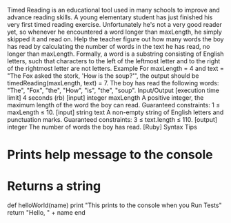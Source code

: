 Timed Reading is an educational tool used in many schools to improve and advance reading skills. A young elementary student has just finished his very first timed reading exercise. Unfortunately he's not a very good reader yet, so whenever he encountered a word longer than maxLength, he simply skipped it and read on.
Help the teacher figure out how many words the boy has read by calculating the number of words in the text he has read, no longer than maxLength.
Formally, a word is a substring consisting of English letters, such that characters to the left of the leftmost letter and to the right of the rightmost letter are not letters.
Example
For maxLength = 4 and
text = "The Fox asked the stork, 'How is the soup?'",
the output should be
timedReading(maxLength, text) = 7.
The boy has read the following words: "The", "Fox", "the", "How", "is", "the", "soup".
Input/Output
[execution time limit] 4 seconds (rb)
[input] integer maxLength
A positive integer, the maximum length of the word the boy can read.
Guaranteed constraints:
1 ≤ maxLength ≤ 10.
[input] string text
A non-empty string of English letters and punctuation marks.
Guaranteed constraints:
3 ≤ text.length ≤ 110.
[output] integer
The number of words the boy has read.
[Ruby] Syntax Tips
# Prints help message to the console
# Returns a string
def helloWorld(name)
    print "This prints to the console when you Run Tests"
    return "Hello, " + name
end
